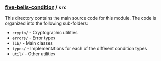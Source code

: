 ### [five-bells-condition](..) / `src`

This directory contains the main source code for this module. The code is
organized into the following sub-folders:

* `crypto/` - Cryptographic utilities
* `errors/` - Error types
* `lib/` - Main classes
* `types/` - Implementations for each of the different condition types
* `util/` - Other utilities
